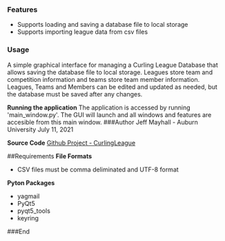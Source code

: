 ### Features

- Supports loading and saving a database file to local storage
- Supports importing league data from csv files

### Usage
A simple graphical interface for managing a Curling League Database that allows saving the database file to local storage.  Leagues store team and competition information and teams store team member information.  Leagues, Teams and Members can be edited and updated as needed, but the database must be saved after any changes.

**Running the application** 
The application is accessed by running 'main_window.py'.  The GUI will launch and all windows and features are accesible from this main window.
###Author
Jeff Mayhall - Auburn University
July 11, 2021

**Source Code**
[Github Project - CurlingLeague](https://github.com/jmayhall/CurlingLeague)



##Requirements
**File Formats**
- CSV files must be comma deliminated and UTF-8 format

**Pyton Packages**
- yagmail
- PyQt5
- pyqt5_tools
- keyring


###End